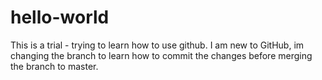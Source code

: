 # hello-world
This is a trial - trying to learn how to use github. 
I am new to GitHub, im changing the branch to learn how to commit the changes before merging the branch to master. 
